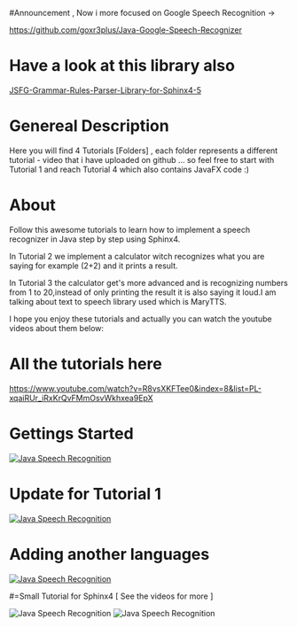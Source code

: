 #Announcement , Now i more focused on Google Speech Recognition ->

https://github.com/goxr3plus/Java-Google-Speech-Recognizer

# Have a look at this library also 

[JSFG-Grammar-Rules-Parser-Library-for-Sphinx4-5](https://github.com/goxr3plus/JSFG-Grammar-Rules-Parser-Library-for-Sphinx4-5)

# Genereal Description

Here you will find 4 Tutorials [Folders] , each folder represents a different tutorial - video that i have uploaded on github ... so feel free to start with Tutorial 1 and reach Tutorial 4 which also contains JavaFX code :)

# About

Follow this awesome tutorials to learn how to implement a speech recognizer in Java step by step using Sphinx4.

In Tutorial 2 we implement a calculator witch recognizes what you are saying for example (2+2) and it prints a result.

In Tutorial 3 the calculator get's more advanced and is recognizing numbers from 1 to 20,instead of only printing the result it is also saying it loud.I am talking about text to speech library used which is MaryTTS.

I hope you enjoy these tutorials and actually you can watch the youtube videos about them below:

# All the tutorials here
https://www.youtube.com/watch?v=R8vsXKFTee0&index=8&list=PL-xqaiRUr_iRxKrQvFMmOsvWkhxea9EpX

# Gettings Started
[![Java Speech Recognition](http://img.youtube.com/vi/R8vsXKFTee0/0.jpg)](https://www.youtube.com/watch?v=R8vsXKFTee0)

# Update for Tutorial 1
[![Java Speech Recognition](http://img.youtube.com/vi/QfSIZzyZ_jc/0.jpg)](https://www.youtube.com/watch?v=QfSIZzyZ_jc)

# Adding another languages
[![Java Speech Recognition](http://img.youtube.com/vi/7EGveeafVEw/0.jpg)](https://www.youtube.com/watch?v=7EGveeafVEw)


#=Small Tutorial for Sphinx4 [ See the videos for more ]

![Java Speech Recognition](https://github.com/goxr3plus/Java-Speech-Recognizer-Tutorial--Calculator/blob/master/ScreenShot10312.png)
![Java Speech Recognition](https://github.com/goxr3plus/Java-Speech-Recognizer-Tutorial--Calculator/blob/master/ScreenShot43302.png)
